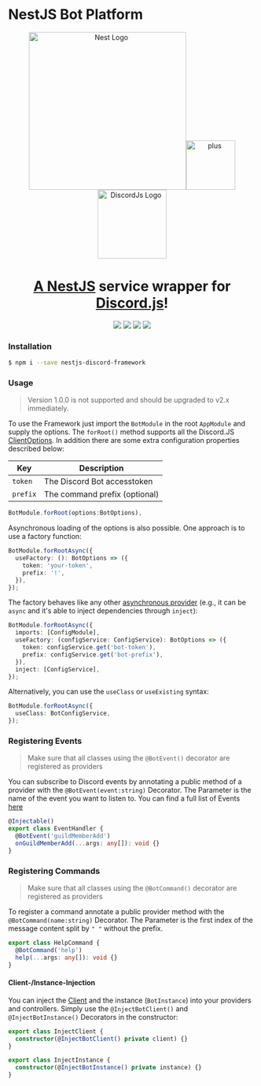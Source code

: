 # NestJS Bot Platform

<p align="center">
  <a href="http://nestjs.com/" target="blank"><img src="https://nestjs.com/img/logo_text.svg" width="320" alt="Nest Logo" /></a><img src="https://cdn.pixabay.com/photo/2016/12/21/17/11/signe-1923369_960_720.png" alt="plus" width="100"><a href="https://discord.js.org/" target="blank"><img src="https://discord.js.org/static/logo-square.png" width ="140" alt="DiscordJs Logo"/>
</p>

<h1 align="center">A <a href="http://nestjs.com" target="blank">NestJS</a> service wrapper for <a href="http://discord.js.org" target="blank">Discord.js</a>!
  </h1>
  <p align="center">
  <a href="https://www.npmjs.com/package/nestjs-discord-framework"><img src="https://img.shields.io/npm/v/nestjs-discord-framework"/></a>
  <a href="http://opensource.org/licenses/MIT"><img src="https://img.shields.io/badge/license-MIT-brightgreen.svg"/></a>
  <a href="https://dependabot.com"><img src="https://api.dependabot.com/badges/status?host=github&repo=hoersamu/nestjs-discord-framework"/></a>
  <a href="https://snyk.io/test/github/hoersamu/nestjs-discord-framework?targetFile=package.json"><img src="https://snyk.io/test/github/hoersamu/nestjs-discord-framework/badge.svg?targetFile=package.json"/></a>
</p>
<p align="center">
</p>

### Installation

```bash
$ npm i --save nestjs-discord-framework
```

### Usage

> Version 1.0.0 is not supported and should be upgraded to v2.x immediately.

To use the Framework just import the `BotModule` in the root `AppModule` and supply the options.
The `forRoot()` method supports all the Discord.JS [ClientOptions](https://discord.js.org/#/docs/main/stable/typedef/ClientOptions).
In addition there are some extra configuration properties described below:

| Key      | Description                   |
| -------- | ----------------------------- |
| `token`  | The Discord Bot accesstoken   |
| `prefix` | The command prefix (optional) |

```typescript
BotModule.forRoot(options:BotOptions),
```

Asynchronous loading of the options is also possible.
One approach is to use a factory function:

```typescript
BotModule.forRootAsync({
  useFactory: (): BotOptions => ({
    token: 'your-token',
    prefix: '!',
  }),
});
```

The factory behaves like any other [asynchronous provider](https://docs.nestjs.com/fundamentals/async-providers) (e.g., it can be `async` and it's able to inject dependencies through `inject`):

```typescript
BotModule.forRootAsync({
  imports: [ConfigModule],
  useFactory: (configService: ConfigService): BotOptions => ({
    token: configService.get('bot-token'),
    prefix: configService.get('bot-prefix'),
  }),
  inject: [ConfigService],
});
```

Alternatively, you can use the `useClass` or `useExisting` syntax:

```typescript
BotModule.forRootAsync({
  useClass: BotConfigService,
});
```

### Registering Events

> Make sure that all classes using the `@BotEvent()` decorator are registered as providers

You can subscribe to Discord events by annotating a public method of a provider with the `@BotEvent(event:string)` Decorator.
The Parameter is the name of the event you want to listen to. You can find a full list of Events [here](https://discord.js.org/#/docs/main/stable/class/Client)

```typescript
@Injectable()
export class EventHandler {
  @BotEvent('guildMemberAdd')
  onGuildMemberAdd(...args: any[]): void {}
}
```

### Registering Commands

> Make sure that all classes using the `@BotCommand()` decorator are registered as providers

To register a command annotate a public provider method with the `@BotCommand(name:string)` Decorator.
The Parameter is the first index of the message content split by `" "` without the prefix.

```typescript
export class HelpCommand {
  @BotCommand('help')
  help(...args: any[]): void {}
}
```

#### Client-/Instance-Injection

You can inject the [Client](https://discord.js.org/#/docs/main/stable/class/Client) and the instance (`BotInstance`) into your providers and controllers.
Simply use the `@InjectBotClient()` and `@InjectBotInstance()` Decorators in the constructor:

```typescript
export class InjectClient {
  constructor(@InjectBotClient() private client) {}
}

export class InjectInstance {
  constructor(@InjectBotInstance() private instance) {}
}
```
